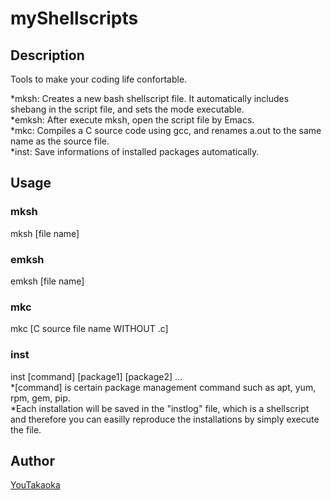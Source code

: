 # myShellscripts

## Description

Tools to make your coding life confortable.

*mksh: Creates a new bash shellscript file. It automatically includes shebang in the script file, and sets the mode executable.  
*emksh: After execute mksh, open the script file by Emacs.  
*mkc: Compiles a C source code using gcc, and renames a.out to the same name as the source file.  
*inst: Save informations of installed packages automatically.  

## Usage

### mksh
mksh [file name]

### emksh
emksh [file name]

### mkc
mkc [C source file name WITHOUT .c]

### inst
inst [command] [package1] [package2] ...  
*[command] is certain package management command such as apt, yum, rpm, gem, pip.  
*Each installation will be saved in the "instlog" file, which is a shellscript and therefore you can easilly reproduce the installations by simply execute the file.  

## Author

[YouTakaoka](https://github.com/YouTakaoka)
